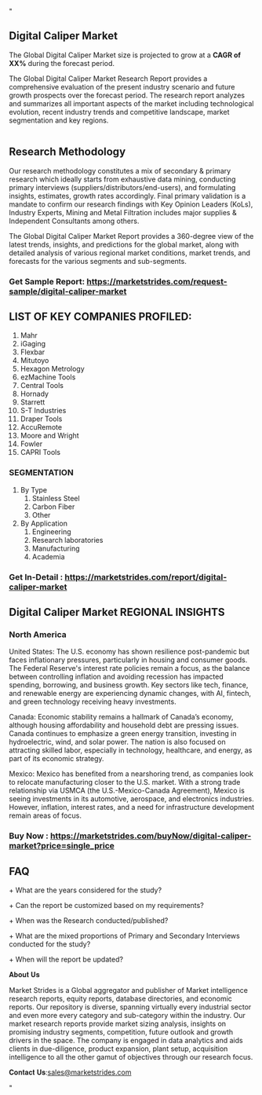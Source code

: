 <p>"</p>
<h2>Digital Caliper Market</h2>
<p>The Global Digital Caliper Market size is projected to grow at a <strong>CAGR of XX%</strong> during the forecast period.</p>
<p>The Global Digital Caliper Market Research Report provides a comprehensive evaluation of the present industry scenario and future growth prospects over the forecast period. The research report analyzes and summarizes all important aspects of the market including technological evolution, recent industry trends and competitive landscape, market segmentation and key regions.</p>
<p><img alt="" /></p>
<h2>Research Methodology</h2>
<p>Our research methodology constitutes a mix of secondary &amp; primary research which ideally starts from exhaustive data mining, conducting primary interviews (suppliers/distributors/end-users), and formulating insights, estimates, growth rates accordingly. Final primary validation is a mandate to confirm our research findings with Key Opinion Leaders (KoLs), Industry Experts, Mining and Metal Filtration includes major supplies &amp; Independent Consultants among others.</p>
<p>The Global Digital Caliper Market Report provides a 360-degree view of the latest trends, insights, and predictions for the global market, along with detailed analysis of various regional market conditions, market trends, and forecasts for the various segments and sub-segments.</p>
<h3><strong>Get Sample Report: <a href="https://marketstrides.com/request-sample/digital-caliper-market">https://marketstrides.com/request-sample/digital-caliper-market</a></strong></h3>
<h2>LIST OF KEY COMPANIES PROFILED:</h2>
<ol>
<li>Mahr</li>
<li>iGaging</li>
<li>Flexbar</li>
<li>Mitutoyo</li>
<li>Hexagon Metrology</li>
<li>ezMachine Tools</li>
<li>Central Tools</li>
<li>Hornady</li>
<li>Starrett</li>
<li>S-T Industries</li>
<li>Draper Tools</li>
<li>AccuRemote</li>
<li>Moore and Wright</li>
<li>Fowler</li>
<li>CAPRI Tools</li>
</ol>
<h3>SEGMENTATION</h3>
<ol>
<li>By Type
<ol>
<li>Stainless Steel</li>
<li>Carbon Fiber</li>
<li>Other</li>
</ol>
</li>
<li>By Application
<ol>
<li>Engineering</li>
<li>Research laboratories</li>
<li>Manufacturing</li>
<li>Academia</li>
</ol>
</li>
</ol>
<h3><strong>Get In-Detail : <a href="https://marketstrides.com/report/digital-caliper-market">https://marketstrides.com/report/digital-caliper-market</a></strong></h3>
<h2>Digital Caliper Market REGIONAL INSIGHTS</h2>
<h3>North America</h3>
<p>United States: The U.S. economy has shown resilience post-pandemic but faces inflationary pressures, particularly in housing and consumer goods. The Federal Reserve's interest rate policies remain a focus, as the balance between controlling inflation and avoiding recession has impacted spending, borrowing, and business growth. Key sectors like tech, finance, and renewable energy are experiencing dynamic changes, with AI, fintech, and green technology receiving heavy investments.</p>
<p>Canada: Economic stability remains a hallmark of Canada&rsquo;s economy, although housing affordability and household debt are pressing issues. Canada continues to emphasize a green energy transition, investing in hydroelectric, wind, and solar power. The nation is also focused on attracting skilled labor, especially in technology, healthcare, and energy, as part of its economic strategy.</p>
<p>Mexico: Mexico has benefited from a nearshoring trend, as companies look to relocate manufacturing closer to the U.S. market. With a strong trade relationship via USMCA (the U.S.-Mexico-Canada Agreement), Mexico is seeing investments in its automotive, aerospace, and electronics industries. However, inflation, interest rates, and a need for infrastructure development remain areas of focus.</p>
<h3><strong>Buy Now : <a href="https://marketstrides.com/buyNow/digital-caliper-market?price=single_price">https://marketstrides.com/buyNow/digital-caliper-market?price=single_price</a></strong></h3>
<h2>FAQ</h2>
<p>+ What are the years considered for the study?</p>
<p>+ Can the report be customized based on my requirements?</p>
<p>+ When was the Research conducted/published?</p>
<p>+ What are the mixed proportions of Primary and Secondary Interviews conducted for the study?</p>
<p>+ When will the report be updated?</p>
<p>𝐀𝐛𝐨𝐮𝐭 𝐔𝐬</p>
<p>Market Strides is a Global aggregator and publisher of Market intelligence research reports, equity reports, database directories, and economic reports. Our repository is diverse, spanning virtually every industrial sector and even more every category and sub-category within the industry. Our market research reports provide market sizing analysis, insights on promising industry segments, competition, future outlook and growth drivers in the space. The company is engaged in data analytics and aids clients in due-diligence, product expansion, plant setup, acquisition intelligence to all the other gamut of objectives through our research focus.</p>
<p>𝐂𝐨𝐧𝐭𝐚𝐜𝐭 𝐔𝐬:<a href="mailto:sells@marketstrides.com">sales@marketstrides.com</a></p>
<p>"</p>
